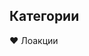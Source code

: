 ## Категории

<div class="callout" onclick="location.href='locations.html'"><p>❤️  Лоакции </p></div>
